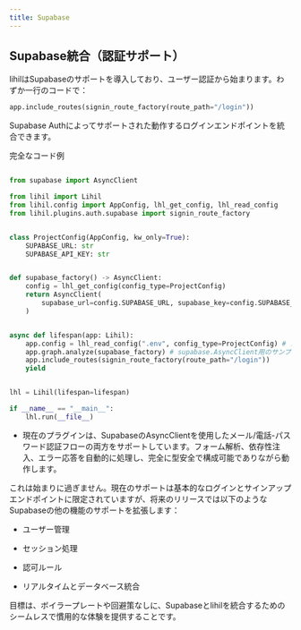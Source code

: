 ```yaml
---
title: Supabase
---
```


## Supabase統合（認証サポート）

lihilはSupabaseのサポートを導入しており、ユーザー認証から始まります。わずか一行のコードで：

```python
app.include_routes(signin_route_factory(route_path="/login"))
```

Supabase Authによってサポートされた動作するログインエンドポイントを統合できます。

完全なコード例

```python

from supabase import AsyncClient

from lihil import Lihil
from lihil.config import AppConfig, lhl_get_config, lhl_read_config
from lihil.plugins.auth.supabase import signin_route_factory


class ProjectConfig(AppConfig, kw_only=True):
    SUPABASE_URL: str
    SUPABASE_API_KEY: str


def supabase_factory() -> AsyncClient:
    config = lhl_get_config(config_type=ProjectConfig)
    return AsyncClient(
        supabase_url=config.SUPABASE_URL, supabase_key=config.SUPABASE_API_KEY
    )


async def lifespan(app: Lihil):
    app.config = lhl_read_config(".env", config_type=ProjectConfig) # .envファイルから設定を読み取り、`ProjectConfig`オブジェクトに変換
    app.graph.analyze(supabase_factory) # supabase.AsyncClient用のサンプルファクトリ関数を登録
    app.include_routes(signin_route_factory(route_path="/login"))
    yield


lhl = Lihil(lifespan=lifespan)

if __name__ == "__main__":
    lhl.run(__file__)
```

- 現在のプラグインは、SupabaseのAsyncClientを使用したメール/電話-パスワード認証フローの両方をサポートしています。フォーム解析、依存性注入、エラー応答を自動的に処理し、完全に型安全で構成可能でありながら動作します。

これは始まりに過ぎません。現在のサポートは基本的なログインとサインアップエンドポイントに限定されていますが、将来のリリースでは以下のようなSupabaseの他の機能のサポートを拡張します：

- ユーザー管理

- セッション処理

- 認可ルール

- リアルタイムとデータベース統合

目標は、ボイラープレートや回避策なしに、Supabaseとlihilを統合するためのシームレスで慣用的な体験を提供することです。